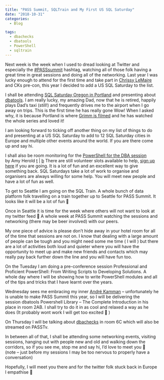 ```yaml
---
title: "PASS Summit, SQLTrain and My First US SQL Saturday"
date: "2018-10-31"
categories:
  - Blog

tags:
  - dbachecks
  - dbatools
  - PowerShell
  - sqltrain
---
```

Next week is the week when I used to dread looking at Twitter and especially the [#PASSsummit](https://twitter.com/search?q=%23passsummit&src=typd) hashtag, watching all of those folk having a great time in great sessions and doing all of the networking. Last year I was lucky enough to attend for the first time and take part in [Chrissy LeMaire](https://twitter.com/cl) and CKs pre-con, this year I decided to add a US SQL Saturday to the list.

I shall be attending [SQL Saturday Oregon in Portland](https://www.sqlsaturday.com/808/eventhome.aspx) and presenting about [dbatools](https://www.sqlsaturday.com/808/eventhome.aspx). I am really lucky, my amazing Dad, now that he is retired, happily plays Dad’s taxi (still!) and frequently drives me to the airport when I go away on trips. This is the first time he has really gone Wow! When I asked why, it is because Portland is where [Grimm is filmed](https://www.imdb.com/title/tt1830617/) and he has watched the whole series and loved it!

I am looking forward to ticking off another thing on my list of things to do and presenting at a US SQL Saturday to add to 12 SQL Saturday cities in Europe and multiple other events around the world. If you are there come up and say hi.

I shall also be room monitoring for the [PowerShell for the DBA session](https://www.sqlsaturday.com/808/Speakers/Details.aspx?name=amy-herold&spid=1767) by Amy Herold [t](https://twitter.com/texasamy) | [b](http://www.sqlkitten.com/) There are still volunteer slots available to help, [sign up here](https://www.sqlsaturday.com/808/Volunteers.aspx) if you are going. It is a lot of fun and an excellent way to give something back. SQL Saturdays take a lot of work to organise and organisers are always willing for some help. You will meet new people and have a lot of fun as well.

To get to Seattle I am going on the SQL Train. A whole bunch of data platform folk travelling on a train together up to Seattle for PASS Summit. It looks like it will be a lot of fun 🙂

Once in Seattle it is time for the week where others will not want to look at my twitter feed 🙂 A whole week at PASS Summit watching the sessions and networking (there may be beer involved) with our peers.

My one piece of advice is please don’t hide away in your hotel room for all of the time that sessions are not on. I know that dealing with a large amount of people can be tough and you might need some me time ( I will ) but there are a lot of activities both loud and quieter where you will have the opportunity to meet up and make new friends and contacts which may really pay back further down the line and you will have fun too.

On the Tuesday I am doing a pre-conference session Professional and Proficient PowerShell: From Writing Scripts to Developing Solutions. A whole day where I will be showing how to write PowerShell modules and all of the tips and tricks that I have learnt over the years.

Wednesday sees me embracing my inner [André Kamman](https://twitter.com/AndreKamman) – unfortunately he is unable to make PASS Summit this year, so I will be delivering the session dbatools Powershell Library – The Complete Introduction in his place in room 2AB. I shall try to do it in as cool and relaxed a way as he does (It probably wont work I will get too excited 🙂 )

On Thursday I will be talking about [dbachecks](http://dbachecks.io) in room 6C which will also be streamed on PASSTv.

In between all of that, I shall be attending some networking events, visiting sessions, hanging out with people new and old and walking down the corridors, so if you see me, stop me and say hi, I’d love to meet you 🙂  
(note – just before my sessions I may be too nervous to properly have a conversation)

Hopefully, I will meet you there and for the twitter folk stuck back in Europe I empathise 🙂
